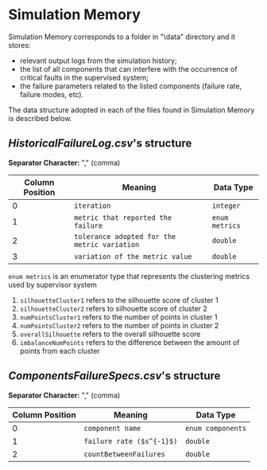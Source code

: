 # Simulation Memory

Simulation Memory corresponds to a folder in "\data" directory and it stores:

- relevant output logs from the simulation history;
- the list of all components that can interfere with the occurrence of critical faults in the supervised system;
- the failure parameters related to the listed components (failure rate, failure modes, etc).


The data structure adopted in each of the files found in Simulation Memory is described below.

## *HistoricalFailureLog.csv*'s structure

**Separator Character:** "," (comma)

| Column Position  | Meaning | Data Type |
| ------------- | ------------- | ------------- |
| 0  | `iteration`  | `integer`|
| 1  | `metric that reported the failure`  |  `enum metrics` |
| 2  | `tolerance adopted for the metric variation` |  `double`|
| 3  | `variation of the metric value` |  `double`|

`enum metrics` is an enumerator type that represents the clustering metrics used by supervisor system

1. `silhouetteCluster1` refers to the silhouette score of cluster 1
2. `silhouetteCluster2` refers to silhouette score of cluster 2
3. `numPointsCluster1` refers to the number of points in cluster 1
4. `numPointsCluster2` refers to the number of points in cluster 2
5. `overallSilhouette` refers to the overall silhouette score
6. `imbalanceNumPoints` refers to the difference between the amount of points from each cluster

## *ComponentsFailureSpecs.csv*'s structure

**Separator Character:** "," (comma)

| Column Position  | Meaning | Data Type |
| ------------- | ------------- | ------------- |
| 0  | `component name`  | `enum components`|
| 1  | `failure rate ($s^{-1}$)`  |  `double` |
| 2  | `countBetweenFailures` |  `double` |